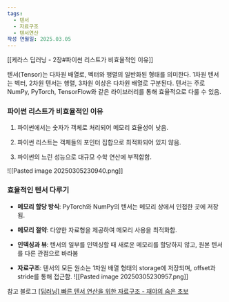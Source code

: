 ```yaml
---
tags:
  - 텐서
  - 자료구조
  - 텐서연산
작성 연월일: 2025.03.05
---
```

[[케라스 딥러닝 - 2장#파이썬 리스트가 비효율적인 이유]]


텐서(Tensor)는 다차원 배열로, 벡터와 행렬의 일반화된 형태를 의미한다.
1차원 텐서는 벡터, 2차원 텐서는 행렬, 3차원 이상은 다차원 배열로 구분된다.
텐서는 주로 NumPy, PyTorch, TensorFlow와 같은 라이브러리를 통해 효율적으로 다룰 수 있음.

### 파이썬 리스트가 비효율적인 이유

1. 파이썬에서는 숫자가 객체로 처리되어 메모리 효율성이 낮음.
    
2. 파이썬 리스트는 객체들의 포인터 집합으로 최적화되어 있지 않음.
    
3. 파이썬의 느린 성능으로 대규모 수학 연산에 부적합함.
    
![[Pasted image 20250305230940.png]]
### 효율적인 텐서 다루기

- **메모리 할당 방식**: PyTorch와 NumPy의 텐서는 메모리 상에서 인접한 곳에 저장됨.
    
- **메모리 절약**: 다양한 자료형을 제공하여 메모리 사용을 최적화함.
    
- **인덱싱과 뷰**: 텐서의 일부를 인덱싱할 때 새로운 메모리를 할당하지 않고, 원본 텐서를 다른 관점으로 바라봄
    
- **자료구조**: 텐서의 모든 원소는 1차원 배열 형태의 storage에 저장되며, offset과 stride를 통해 접근함.
![[Pasted image 20250305230957.png]]


참고 블로그
[[딥러닝] 빠른 텐서 연산을 위한 자료구조 - 재야의 숨은 초보](https://hiddenbeginner.github.io/deeplearning/2020/01/21/pytorch_tensor.html)
